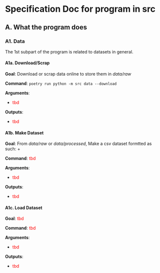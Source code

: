 <h1> Specification Doc for program in src </h1>

## A. What the program does


### A1. Data

The 1st subpart of the program is related to datasets in general.

#### A1a. Download/Scrap

**Goal**: Download or scrap data online to store them in _data/raw_

**Command**: `poetry run python -m src data --download`

**Arguments**:
+ <span style="color: red;">tbd</span>

**Outputs**:
+ <span style="color: red;">tbd</span>


#### A1b. Make Dataset

**Goal**: From _data/raw_ or _data/processed_, Make a csv dataset formtted as such:
+ 


**Command**: <span style="color: red;">tbd</span>

**Arguments**:
+ <span style="color: red;">tbd</span>

**Outputs**:
+ <span style="color: red;">tbd</span>


#### A1c. Load Dataset

**Goal**: <span style="color: red;">tbd</span>

**Command**: <span style="color: red;">tbd</span>

**Arguments**:
+ <span style="color: red;">tbd</span>

**Outputs**:
+ <span style="color: red;">tbd</span>

